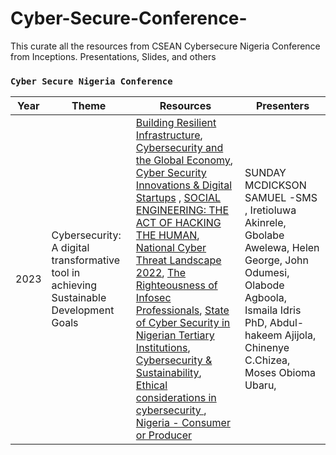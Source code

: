 # Cyber-Secure-Conference-
This curate all the resources from CSEAN Cybersecure Nigeria Conference from Inceptions. Presentations, Slides, and others
### `Cyber Secure Nigeria Conference`

| Year | Theme | Resources | Presenters |
| --- | --- | --- |---
| 2023 |Cybersecurity: A digital transformative tool in achieving Sustainable Development Goals | [Building Resilient Infrastructure](https://csean-my.sharepoint.com/personal/conference_csean_org_ng/_layouts/15/onedrive.aspx?ga=1&id=%2Fpersonal%2Fconference%5Fcsean%5Forg%5Fng%2FDocuments%2FCSN%202023%20%2D%20Pictures%20and%20Presentations%2FCSN%202023%20Presentations%2FDay%201%2FBuilding%20Resilient%20Infrastructure%5FEnsuring%20robust%20cybersecurity%20measures%20for%20critical%20infrastructure%20protection%2Epdf&parent=%2Fpersonal%2Fconference%5Fcsean%5Forg%5Fng%2FDocuments%2FCSN%202023%20%2D%20Pictures%20and%20Presentations%2FCSN%202023%20Presentations%2FDay%201), [Cybersecurity and the Global Economy](https://csean-my.sharepoint.com/personal/conference_csean_org_ng/_layouts/15/onedrive.aspx?ga=1&id=%2Fpersonal%2Fconference%5Fcsean%5Forg%5Fng%2FDocuments%2FCSN%202023%20%2D%20Pictures%20and%20Presentations%2FCSN%202023%20Presentations%2FDay%201%2FCyber%20Security%20and%20the%20Global%20Economy%20%2D%20Creating%20More%20Opportunities%2C%20Eradicating%20Hunger%20and%20Poverty%2Epdf&parent=%2Fpersonal%2Fconference%5Fcsean%5Forg%5Fng%2FDocuments%2FCSN%202023%20%2D%20Pictures%20and%20Presentations%2FCSN%202023%20Presentations%2FDay%201), [Cyber Security Innovations & Digital Startups](https://csean-my.sharepoint.com/personal/conference_csean_org_ng/_layouts/15/onedrive.aspx?ga=1&id=%2Fpersonal%2Fconference%5Fcsean%5Forg%5Fng%2FDocuments%2FCSN%202023%20%2D%20Pictures%20and%20Presentations%2FCSN%202023%20Presentations%2FDay%201%2FCyber%20Security%20Innovations%20and%20Digital%20Startups%2Epdf&parent=%2Fpersonal%2Fconference%5Fcsean%5Forg%5Fng%2FDocuments%2FCSN%202023%20%2D%20Pictures%20and%20Presentations%2FCSN%202023%20Presentations%2FDay%201) , [SOCIAL ENGINEERING: THE ACT OF HACKING THE HUMAN](https://csean-my.sharepoint.com/personal/conference_csean_org_ng/_layouts/15/onedrive.aspx?ga=1&id=%2Fpersonal%2Fconference%5Fcsean%5Forg%5Fng%2FDocuments%2FCSN%202023%20%2D%20Pictures%20and%20Presentations%2FCSN%202023%20Presentations%2FDay%201%2FHacking%20the%20Human%2Epdf&parent=%2Fpersonal%2Fconference%5Fcsean%5Forg%5Fng%2FDocuments%2FCSN%202023%20%2D%20Pictures%20and%20Presentations%2FCSN%202023%20Presentations%2FDay%201), [National Cyber Threat Landscape 2022](https://csean-my.sharepoint.com/personal/conference_csean_org_ng/_layouts/15/onedrive.aspx?ga=1&id=%2Fpersonal%2Fconference%5Fcsean%5Forg%5Fng%2FDocuments%2FCSN%202023%20%2D%20Pictures%20and%20Presentations%2FCSN%202023%20Presentations%2FDay%201%2FNational%20Cyber%20Threat%20Landscape%202022%2Epdf&parent=%2Fpersonal%2Fconference%5Fcsean%5Forg%5Fng%2FDocuments%2FCSN%202023%20%2D%20Pictures%20and%20Presentations%2FCSN%202023%20Presentations%2FDay%201), [The Righteousness of Infosec Professionals](https://csean-my.sharepoint.com/personal/conference_csean_org_ng/_layouts/15/onedrive.aspx?ga=1&id=%2Fpersonal%2Fconference%5Fcsean%5Forg%5Fng%2FDocuments%2FCSN%202023%20%2D%20Pictures%20and%20Presentations%2FCSN%202023%20Presentations%2FDay%201%2FRighteousness%20of%20Infosec%20Professionals%20%2Epdf&parent=%2Fpersonal%2Fconference%5Fcsean%5Forg%5Fng%2FDocuments%2FCSN%202023%20%2D%20Pictures%20and%20Presentations%2FCSN%202023%20Presentations%2FDay%201), [State of Cyber Security in Nigerian Tertiary Institutions](https://csean-my.sharepoint.com/personal/conference_csean_org_ng/_layouts/15/onedrive.aspx?ga=1&id=%2Fpersonal%2Fconference%5Fcsean%5Forg%5Fng%2FDocuments%2FCSN%202023%20%2D%20Pictures%20and%20Presentations%2FCSN%202023%20Presentations%2FDay%201%2FState%20of%20Cyber%20Security%20in%20Nigeria%20Tertiary%20Institution%2Epdf&parent=%2Fpersonal%2Fconference%5Fcsean%5Forg%5Fng%2FDocuments%2FCSN%202023%20%2D%20Pictures%20and%20Presentations%2FCSN%202023%20Presentations%2FDay%201), [Cybersecurity & Sustainability](https://csean-my.sharepoint.com/personal/conference_csean_org_ng/_layouts/15/onedrive.aspx?ga=1&id=%2Fpersonal%2Fconference%5Fcsean%5Forg%5Fng%2FDocuments%2FCSN%202023%20%2D%20Pictures%20and%20Presentations%2FCSN%202023%20Presentations%2FDay%202%2FCybersecurity%20and%20Sustainability%2Epdf&parent=%2Fpersonal%2Fconference%5Fcsean%5Forg%5Fng%2FDocuments%2FCSN%202023%20%2D%20Pictures%20and%20Presentations%2FCSN%202023%20Presentations%2FDay%202), [Ethical considerations in cybersecurity ](https://csean-my.sharepoint.com/personal/conference_csean_org_ng/_layouts/15/onedrive.aspx?ga=1&id=%2Fpersonal%2Fconference%5Fcsean%5Forg%5Fng%2FDocuments%2FCSN%202023%20%2D%20Pictures%20and%20Presentations%2FCSN%202023%20Presentations%2FDay%202%2FEthical%20Considerations%20in%20Cybersecurity%20for%20achieving%20SDG%2Epdf&parent=%2Fpersonal%2Fconference%5Fcsean%5Forg%5Fng%2FDocuments%2FCSN%202023%20%2D%20Pictures%20and%20Presentations%2FCSN%202023%20Presentations%2FDay%202), [Nigeria - Consumer or Producer](https://csean-my.sharepoint.com/personal/conference_csean_org_ng/_layouts/15/onedrive.aspx?ga=1&id=%2Fpersonal%2Fconference%5Fcsean%5Forg%5Fng%2FDocuments%2FCSN%202023%20%2D%20Pictures%20and%20Presentations%2FCSN%202023%20Presentations%2FDay%202%2FICT%20CONSUMER%20OR%20PRODUCER%20NATION%2Epdf&parent=%2Fpersonal%2Fconference%5Fcsean%5Forg%5Fng%2FDocuments%2FCSN%202023%20%2D%20Pictures%20and%20Presentations%2FCSN%202023%20Presentations%2FDay%202) | SUNDAY MCDICKSON SAMUEL -SMS , Iretioluwa Akinrele, Gbolabe Awelewa, Helen George, John Odumesi, Olabode Agboola, Ismaila Idris PhD, Abdul-hakeem Ajijola, Chinenye C.Chizea, Moses Obioma Ubaru, 
